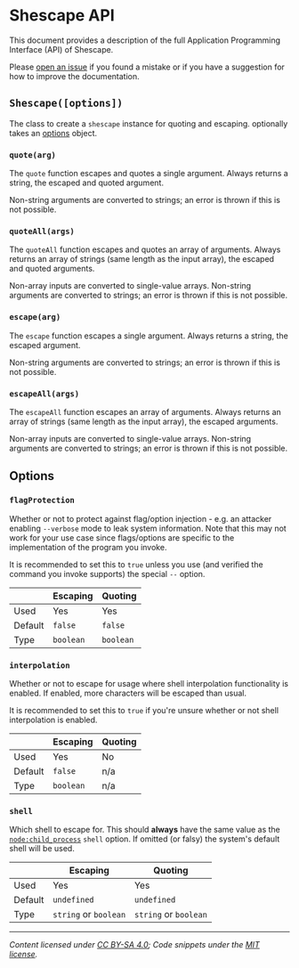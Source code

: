 # Shescape API

This document provides a description of the full Application Programming
Interface (API) of Shescape.

Please [open an issue] if you found a mistake or if you have a suggestion for
how to improve the documentation.

## `Shescape([options])`

The class to create a `shescape` instance for quoting and escaping. optionally
takes an [options] object.

### `quote(arg)`

The `quote` function escapes and quotes a single argument. Always returns a
string, the escaped and quoted argument.

Non-string arguments are converted to strings; an error is thrown if this is not
possible.

### `quoteAll(args)`

The `quoteAll` function escapes and quotes an array of arguments. Always returns
an array of strings (same length as the input array), the escaped and quoted
arguments.

Non-array inputs are converted to single-value arrays. Non-string arguments are
converted to strings; an error is thrown if this is not possible.

### `escape(arg)`

The `escape` function escapes a single argument. Always returns a string, the
escaped argument.

Non-string arguments are converted to strings; an error is thrown if this is not
possible.

### `escapeAll(args)`

The `escapeAll` function escapes an array of arguments. Always returns an array
of strings (same length as the input array), the escaped arguments.

Non-array inputs are converted to single-value arrays. Non-string arguments are
converted to strings; an error is thrown if this is not possible.

## Options

### `flagProtection`

Whether or not to protect against flag/option injection - e.g. an attacker
enabling `--verbose` mode to leak system information. Note that this may not
work for your use case since flags/options are specific to the implementation of
the program you invoke.

It is recommended to set this to `true` unless you use (and verified the command
you invoke supports) the special `--` option.

|         | Escaping  | Quoting   |
| ------- | --------- | --------- |
| Used    | Yes       | Yes       |
| Default | `false`   | `false`   |
| Type    | `boolean` | `boolean` |

### `interpolation`

Whether or not to escape for usage where shell interpolation functionality is
enabled. If enabled, more characters will be escaped than usual.

It is recommended to set this to `true` if you're unsure whether or not shell
interpolation is enabled.

|         | Escaping  | Quoting |
| ------- | --------- | ------- |
| Used    | Yes       | No      |
| Default | `false`   | n/a     |
| Type    | `boolean` | n/a     |

### `shell`

Which shell to escape for. This should **always** have the same value as the
[`node:child_process`] `shell` option. If omitted (or falsy) the system's
default shell will be used.

|         | Escaping              | Quoting               |
| ------- | --------------------- | --------------------- |
| Used    | Yes                   | Yes                   |
| Default | `undefined`           | `undefined`           |
| Type    | `string` or `boolean` | `string` or `boolean` |

---

_Content licensed under [CC BY-SA 4.0]; Code snippets under the [MIT license]._

[cc by-sa 4.0]: https://creativecommons.org/licenses/by-sa/4.0/
[mit license]: https://opensource.org/license/mit/
[`node:child_process`]: https://nodejs.org/api/child_process.html
[open an issue]: https://github.com/ericcornelissen/shescape/issues/new?labels=documentation&template=documentation.md
[options]: #options
